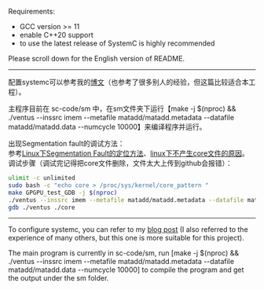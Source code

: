 Requirements:

- GCC version >= 11  
- enable C++20 support
- to use the latest release of SystemC is highly recommended

Please scroll down for the English version of README.

---

配置systemc可以参考我的[博文](https://zhuanlan.zhihu.com/p/638360098)（也参考了很多别人的经验，但这篇比较适合本工程）。

主程序目前在 sc-code/sm 中，在sm文件夹下运行【make -j $(nproc) && ./ventus --inssrc imem --metafile matadd/matadd.metadata --datafile matadd/matadd.data --numcycle 10000】来编译程序并运行。

出现Segmentation fault的调试方法：  
参考[Linux下Segmentation Fault的定位方法](https://blog.csdn.net/whahu1989/article/details/110881842)、[linux下不产生core文件的原因](https://blog.csdn.net/qq_35621436/article/details/120870746)。  
调试步骤（调试完记得把core文件删除，文件太大上传到github会报错）：

```bash
ulimit -c unlimited
sudo bash -c "echo core > /proc/sys/kernel/core_pattern "
make GPGPU_test_GDB -j $(nproc)
./ventus --inssrc imem --metafile matadd/matadd.metadata --datafile matadd/matadd.data --numcycle 4000
gdb ./ventus ./core
```

---

To configure systemc, you can refer to my [blog post](https://zhuanlan.zhihu.com/p/638360098) (I also referred to the experience of many others, but this one is more suitable for this project).

The main program is currently in sc-code/sm, run [make -j $(nproc) && ./ventus --inssrc imem --metafile matadd/matadd.metadata --datafile matadd/matadd.data --numcycle 10000] to compile the program and get the output under the sm folder.
